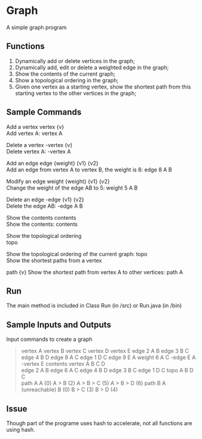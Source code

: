 

# Graph
A simple graph program

## Functions
1.  Dynamically add or delete vertices in the graph; 
2.  Dynamically add, edit or delete a weighted edge in the graph; 
3.  Show the contents of the current graph; 
4.  Show a topological ordering in the graph;
5.  Given one vertex as a starting vertex, show the shortest path from this starting vertex to the other vertices in the graph; 

## Sample Commands
Add a vertex vertex {v}   
Add vertex A: vertex A 

Delete a vertex -vertex {v}   
Delete vertex A: -vertex A 

Add an edge edge {weight} {v1} {v2}   
Add an edge from vertex A to vertex B, the weight is 8: edge 8 A B 

Modify an edge weight {weight} {v1} {v2}  
Change the weight of the edge AB to 5: weight 5 A B 

Delete an edge -edge {v1} {v2}  
Delete the edge AB:  -edge A B 

Show the contents contents   
Show the contents: contents 

Show the topological ordering   
topo 

Show the topological ordering of the current graph:  topo   
Show the shortest paths from a vertex 

path {v} 
Show the shortest path from vertex A to other vertices: path A  

## Run
The main method is included in Class Run (in /src) or Run.java (in /bin)

## Sample Inputs and Outputs
Input commands to create a graph 
> vertex A 
> vertex B 
> vertex C 
> vertex D 
> vertex E 
> edge 2 A B 
> edge 3 B C 
> edge 4 B D 
> edge 8 A C 
> edge 1 D C 
> edge 9 E A 
> weight 6 A C 
> -edge E A 
> -vertex E 
> contents 
vertex A B C D  
edge 2 A B 
edge 6 A C 
edge 4 B D 
edge 3 B C 
edge 1 D C 
> topo 
A B D C  
> path A 
A (0) 
A > B (2) 
A > B > C (5) 
A > B > D (6) 
> path B 
A (unreachable) 
B (0) 
B > C (3) 
B > D (4) 

## Issue
Though part of the programe uses hash to accelerate, not all functions are using hash.
